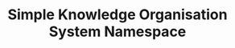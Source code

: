 ---
schema: namespace
title: Simple Knowledge Organisation System Namespace
notes: <span style='color:BlueViolet'>Namespace</span> This the fully annotated Simple Knowledge Organisation System Namespace
organization: DataScientia Foundation
resources:
  - name: SKOS_Namespace.xls
    url: >-
      http://git.knowdive.disi.unitn.it:8080/knowledge/LiveKnowledge/CREP_NKC/ontologies/SKOS/SKOS-namespace/raw/master/SKOS-Namespace.csv
    format: xls
    description: >-
      This is the file representing the Simple Knowledge Organisation System (SKOS) namespace
version: v0
prefix: SKOS
ns_license: Creative Commons
publisher: DataScientia
annotator: Mayukh Bagchi
owner: DataScientia
other_Namespaces_Reused: rdf
generation_DateTime: 30/04/2024
language: en
type:
  - Namespace
translators: none
keywords: concept schemes
validator: 'Mayukh Bagchi'
reference_teleontology: to be added
reference_UKC_Version: to be added
project_Page: <a href="https://ds.datascientia.eu/community/public/projects/93573757-f201-46c1-9892-c1fd70a190b4">Knowledge Organization project<a>
category:
  - Knowledge Organization
---